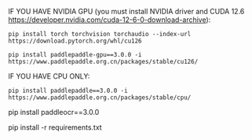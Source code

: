 IF YOU HAVE NVIDIA GPU (you must install NVIDIA driver and CUDA 12.6 https://developer.nvidia.com/cuda-12-6-0-download-archive):


    pip install torch torchvision torchaudio --index-url https://download.pytorch.org/whl/cu126

    pip install paddlepaddle-gpu==3.0.0 -i https://www.paddlepaddle.org.cn/packages/stable/cu126/



IF YOU HAVE CPU ONLY:

    pip install paddlepaddle==3.0.0 -i https://www.paddlepaddle.org.cn/packages/stable/cpu/




pip install paddleocr==3.0.0

pip install -r requirements.txt